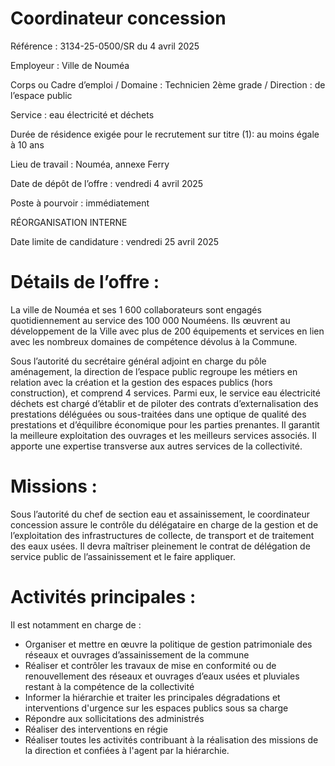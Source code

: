 # Coordinateur concession

Référence : 3134-25-0500/SR du 4 avril 2025

Employeur : Ville de Nouméa

Corps ou Cadre d’emploi / Domaine : Technicien 2ème grade / Direction : de l’espace public

Service : eau électricité et déchets

Durée de résidence exigée pour le recrutement sur titre (1): au moins égale à 10 ans

Lieu de travail : Nouméa, annexe Ferry

Date de dépôt de l’offre : vendredi 4 avril 2025

Poste à pourvoir : immédiatement

RÉORGANISATION INTERNE

Date limite de candidature : vendredi 25 avril 2025

# Détails de l’offre :

La ville de Nouméa et ses 1 600 collaborateurs sont engagés quotidiennement au service des 100 000 Nouméens. Ils œuvrent au développement de la Ville avec plus de 200 équipements et services en lien avec les nombreux domaines de compétence dévolus à la Commune.

Sous l’autorité du secrétaire général adjoint en charge du pôle aménagement, la direction de l’espace public regroupe les métiers en relation avec la création et la gestion des espaces publics (hors construction), et comprend 4 services. Parmi eux, le service eau électricité déchets est chargé d’établir et de piloter des contrats d’externalisation des prestations déléguées ou sous-traitées dans une optique de qualité des prestations et d’équilibre économique pour les parties prenantes. Il garantit la meilleure exploitation des ouvrages et les meilleurs services associés. Il apporte une expertise transverse aux autres services de la collectivité.

# Missions :

Sous l’autorité du chef de section eau et assainissement, le coordinateur concession assure le contrôle du délégataire en charge de la gestion et de l’exploitation des infrastructures de collecte, de transport et de traitement des eaux usées. Il devra maîtriser pleinement le contrat de délégation de service public de l’assainissement et le faire appliquer.

# Activités principales :

Il est notamment en charge de :

- Organiser et mettre en œuvre la politique de gestion patrimoniale des réseaux et ouvrages d’assainissement de la commune
- Réaliser et contrôler les travaux de mise en conformité ou de renouvellement des réseaux et ouvrages d’eaux usées et pluviales restant à la compétence de la collectivité
- Informer la hiérarchie et traiter les principales dégradations et interventions d'urgence sur les espaces publics sous sa charge
- Répondre aux sollicitations des administrés
- Réaliser des interventions en régie
- Réaliser toutes les activités contribuant à la réalisation des missions de la direction et confiées à l'agent par la hiérarchie.